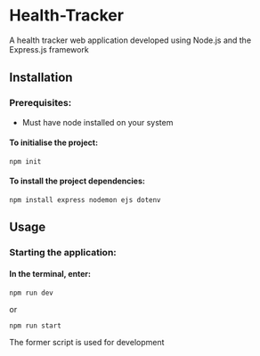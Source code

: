 # Health-Tracker
A health tracker web application developed using Node.js and the Express.js framework

## Installation
### Prerequisites:
* Must have node installed on your system

#### To initialise the project:
```
npm init
```

#### To install the project dependencies:
```
npm install express nodemon ejs dotenv
```

## Usage
### Starting the application:
#### In the terminal, enter:
``` 
npm run dev
```

or

```
npm run start
```

The former script is used for development